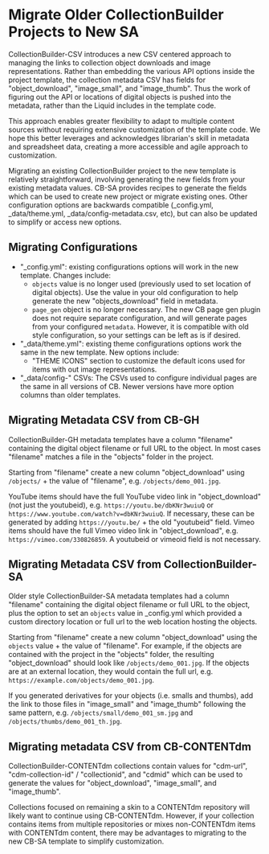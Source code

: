 # Migrate Older CollectionBuilder Projects to New SA

CollectionBuilder-CSV introduces a new CSV centered approach to managing the links to collection object downloads and image representations. 
Rather than embedding the various API options inside the project template, the collection metadata CSV has fields for "object_download", "image_small", and "image_thumb".
Thus the work of figuring out the API or locations of digital objects is pushed into the metadata, rather than the Liquid includes in the template code. 

This approach enables greater flexibility to adapt to multiple content sources without requiring extensive customization of the template code.
We hope this better leverages and acknowledges librarian's skill in metadata and spreadsheet data, creating a more accessible and agile approach to customization.

Migrating an existing CollectionBuilder project to the new template is relatively straightforward, involving generating the new fields from your existing metadata values.
CB-SA provides recipes to generate the fields which can be used to create new project or migrate existing ones.
Other configuration options are backwards compatible (_config.yml, _data/theme.yml, _data/config-metadata.csv, etc), but can also be updated to simplify or access new options.

## Migrating Configurations

- "_config.yml": existing configurations options will work in the new template. Changes include:
    - `objects` value is no longer used (previously used to set location of digital objects). Use the value in your old configuration to help generate the new "objects_download" field in metadata.
    - `page_gen` object is no longer necessary. The new CB page gen plugin does not require separate configuration, and will generate pages from your configured `metadata`. However, it is compatible with old style configuration, so your settings can be left as is if desired.
- "_data/theme.yml": existing theme configurations options work the same in the new template. New options include: 
    - "THEME ICONS" section to customize the default icons used for items with out image representations.
- "_data/config-" CSVs: The CSVs used to configure individual pages are the same in all versions of CB. Newer versions have more option columns than older templates. 

## Migrating Metadata CSV from CB-GH

CollectionBuilder-GH metadata templates have a column "filename" containing the digital object filename or full URL to the object.
In most cases "filename" matches a file in the "objects" folder in the project.

Starting from "filename" create a new column "object_download" using `/objects/` + the value of "filename", e.g. `/objects/demo_001.jpg`.

YouTube items should have the full YouTube video link in "object_download" (not just the youtubeid), e.g. `https://youtu.be/dbKNr3wuiuQ` or `https://www.youtube.com/watch?v=dbKNr3wuiuQ`.
If necessary, these can be generated by adding `https://youtu.be/` + the old "youtubeid" field.
Vimeo items should have the full Vimeo video link in "object_download", e.g. `https://vimeo.com/330826859`.
A youtubeid or vimeoid field is not necessary.

## Migrating Metadata CSV from CollectionBuilder-SA

Older style CollectionBuilder-SA metadata templates had a column "filename" containing the digital object filename or full URL to the object, plus the option to set an `objects` value in _config.yml which provided a custom directory location or full url to the web location hosting the objects.

Starting from "filename" create a new column "object_download" using the `objects` value + the value of "filename".
For example, if the objects are contained with the project in the "objects" folder, the resulting "object_download" should look like `/objects/demo_001.jpg`.
If the objects are at an external location, they would contain the full url, e.g. `https://example.com/objects/demo_001.jpg`.

If you generated derivatives for your objects (i.e. smalls and thumbs), add the link to those files in "image_small" and "image_thumb" following the same pattern, e.g. `/objects/small/demo_001_sm.jpg` and `/objects/thumbs/demo_001_th.jpg`.

## Migrating metadata CSV from CB-CONTENTdm 

CollectionBuilder-CONTENTdm collections contain values for "cdm-url", "cdm-collection-id" / "collectionid", and "cdmid" which can be used to generate the values for "object_download", "image_small", and "image_thumb".

Collections focused on remaining a skin to a CONTENTdm repository will likely want to continue using CB-CONTENTdm. 
However, if your collection contains items from multiple repositories or mixes non-CONTENTdm items with CONTENTdm content, there may be advantages to migrating to the new CB-SA template to simplify customization. 
